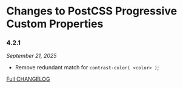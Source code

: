 # Changes to PostCSS Progressive Custom Properties

### 4.2.1

_September 21, 2025_

- Remove redundant match for `contrast-color( <color> )`;

[Full CHANGELOG](https://github.com/csstools/postcss-plugins/tree/main/plugins/postcss-progressive-custom-properties/CHANGELOG.md)

